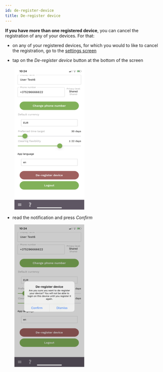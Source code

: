 ```yaml
---
id: de-register-device
title: De-register device
---
```


**If you have more than one registered device**, you can cancel the registration of any of your devices. For that:

- on any of your registered devices, for which you would to like to cancel the registration, go to the [settings screen](settings-screen.md)

- tap on the *De-register device* button at the bottom of the screen

<img src="assets/de-register1.PNG" alt="de-register device screen" width="226" height="460" style="display: inline; margin-left: 30px;"/>

- read the notification and press *Confirm*

<img src="assets/de-register2.PNG" alt="de-register device screen" width="226" height="460" style="display: inline; margin-left: 30px;"/>

